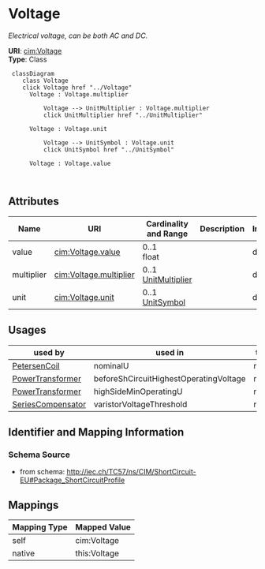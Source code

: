 # Voltage


_Electrical voltage, can be both AC and DC._





**URI**: [cim:Voltage](http://iec.ch/TC57/CIM100#Voltage)<br />
**Type**: Class




```mermaid
 classDiagram
    class Voltage
    click Voltage href "../Voltage"
      Voltage : Voltage.multiplier
        
          Voltage --> UnitMultiplier : Voltage.multiplier
          click UnitMultiplier href "../UnitMultiplier"
        
      Voltage : Voltage.unit
        
          Voltage --> UnitSymbol : Voltage.unit
          click UnitSymbol href "../UnitSymbol"
        
      Voltage : Voltage.value
        
      
```




<!-- no inheritance hierarchy -->


## Attributes


| Name | URI | Cardinality and Range | Description | Inheritance |
| ---  | --- | --- | --- | --- |
| value | [cim:Voltage.value](http://iec.ch/TC57/CIM100#Voltage.value) | 0..1 <br />  float  |  | direct |
| multiplier | [cim:Voltage.multiplier](http://iec.ch/TC57/CIM100#Voltage.multiplier) | 0..1 <br />  [UnitMultiplier](UnitMultiplier.md)  |  | direct |
| unit | [cim:Voltage.unit](http://iec.ch/TC57/CIM100#Voltage.unit) | 0..1 <br />  [UnitSymbol](UnitSymbol.md)  |  | direct |





## Usages

| used by | used in | type | used |
| ---  | --- | --- | --- |
| [PetersenCoil](PetersenCoil.md) | nominalU | range | [Voltage](Voltage.md) |
| [PowerTransformer](PowerTransformer.md) | beforeShCircuitHighestOperatingVoltage | range | [Voltage](Voltage.md) |
| [PowerTransformer](PowerTransformer.md) | highSideMinOperatingU | range | [Voltage](Voltage.md) |
| [SeriesCompensator](SeriesCompensator.md) | varistorVoltageThreshold | range | [Voltage](Voltage.md) |






## Identifier and Mapping Information







### Schema Source


* from schema: http://iec.ch/TC57/ns/CIM/ShortCircuit-EU#Package_ShortCircuitProfile





## Mappings

| Mapping Type | Mapped Value |
| ---  | ---  |
| self | cim:Voltage |
| native | this:Voltage |




